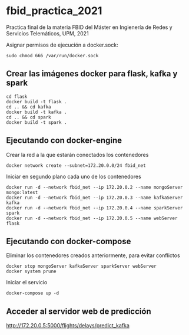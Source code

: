 # fbid_practica_2021
Practica final de la materia FBID del Máster en Ingienería de Redes y Servicios Telemáticos, UPM, 2021

Asignar permisos de ejecución a docker.sock:
```
sudo chmod 666 /var/run/docker.sock
```
## Crear las imágenes docker para flask, kafka y spark
```
cd flask
docker build -t flask .
cd .. && cd kafka
docker build -t kafka .
cd .. && cd spark
docker build -t spark .
```
## Ejecutando con docker-engine
Crear la red a la que estarán conectados los contenedores
```
docker network create --subnet=172.20.0.0/24 fbid_net
```
Iniciar en segundo plano cada uno de los contenedores
```
docker run -d --network fbid_net --ip 172.20.0.2 --name mongoServer mongo:latest
docker run -d --network fbid_net --ip 172.20.0.3 --name kafkaServer kafka
docker run -d --network fbid_net --ip 172.20.0.4 --name sparkServer spark
docker run -d --network fbid_net --ip 172.20.0.5 --name webServer flask
```
## Ejecutando con docker-compose
Eliminar los contenedores creados anteriormente, para evitar conflictos
```
docker stop mongoServer kafkaServer sparkServer webServer
docker system prune
```
Iniciar el servicio
```
docker-compose up -d
```
## Acceder al servidor web de predicción
http://172.20.0.5:5000/flights/delays/predict_kafka
